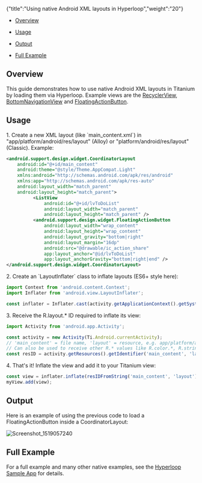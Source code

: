 {"title":"Using native Android XML layouts in Hyperloop","weight":"20"}

* [Overview](#overview)

* [Usage](#usage)

* [Output](#output)

* [Full Example](#full-example)

## Overview

This guide demonstrates how to use native Android XML layouts in Titanium by loading them via Hyperloop. Example views are the [RecyclerView](https://developer.android.com/guide/topics/ui/layout/recyclerview.html), [BottomNavigationView](https://developer.android.com/reference/android/support/design/widget/BottomNavigationView.html) and [FloatingActionButton](https://developer.android.com/reference/android/support/design/widget/FloatingActionButton.html).

## Usage

1\. Create a new XML layout (like \`main\_content.xml\`) in "app/platform/android/res/layout" (Alloy) or "platform/android/res/layout" (Classic). Example:

```xml
<android.support.design.widget.CoordinatorLayout
    android:id="@+id/main_content"
    android:theme="@style/Theme.AppCompat.Light"
    xmlns:android="http://schemas.android.com/apk/res/android"
    xmlns:app="http://schemas.android.com/apk/res-auto"
    android:layout_width="match_parent"
    android:layout_height="match_parent">
          <ListView
              android:id="@+id/lvToDoList"
              android:layout_width="match_parent"
              android:layout_height="match_parent" />
          <android.support.design.widget.FloatingActionButton
              android:layout_width="wrap_content"
              android:layout_height="wrap_content"
              android:layout_gravity="bottom|right"
              android:layout_margin="16dp"
              android:src="@drawable/ic_action_share"
              app:layout_anchor="@id/lvToDoList"
              app:layout_anchorGravity="bottom|right|end" />
</android.support.design.widget.CoordinatorLayout>
```

2\. Create an \`LayoutInflater\` class to inflate layouts (ES6+ style here):

```javascript
import Context from 'android.content.Context';
import Inflater from 'android.view.LayoutInflater';

const inflater = Inflater.cast(activity.getApplicationContext().getSystemService(Context.LAYOUT_INFLATER_SERVICE));
```

3\. Receive the R.layout.\* ID required to inflate its view:

```javascript
import Activity from 'android.app.Activity';

const activity = new Activity(Ti.Android.currentActivity);
// 'main_content' = file name, 'layout' = resource, e.g. app/platform/android/res/layout
// Can also be used to receive other R.* values like R.color.*, R.string.* etc.
const resID = activity.getResources().getIdentifier('main_content', 'layout', activity.getPackageName());
```

4\. That's it! Inflate the view and add it to your Titanium view:

```javascript
const view = inflater.inflate(resIDFromString('main_content', 'layout'), null);
myView.add(view);
```

## Output

Here is an example of using the previous code to load a FloatingActionButton inside a CoordinatorLayout:

![Screenshot_1519057240](/Images/appc/download/attachments/53872674/Screenshot_1519057240.png)

## Full Example

For a full example and many other native examples, see the [Hyperloop Sample App](https://github.com/appcelerator/hyperloop-examples) for details.
